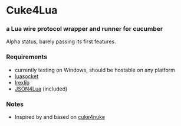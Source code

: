 # Cuke4Lua

### a Lua wire protocol wrapper and runner for cucumber 

Alpha status, barely passing its first features.

### Requirements

- currently testing on Windows, should be hostable on any platform
- [luasocket](http://luasocket.luaforge.net/)
- [lrexlib](http://lrexlib.luaforge.net/)
- [JSON4Lua](http://json.luaforge.net/) (included)

### Notes

- Inspired by and based on [cuke4nuke](http://github.com/richardlawrence/Cuke4Nuke)

